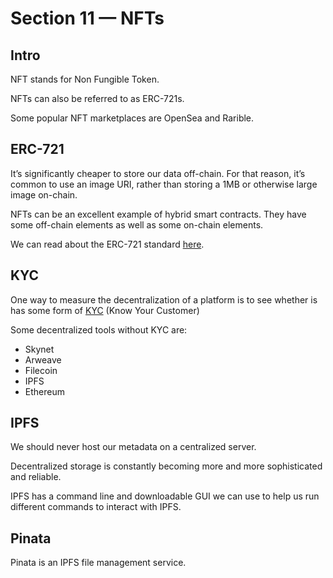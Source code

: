 # Section 11 — NFTs

## Intro

NFT stands for Non Fungible Token.

NFTs can also be referred to as ERC-721s.

Some popular NFT marketplaces are OpenSea and Rarible.

## ERC-721

It’s significantly cheaper to store our data off-chain. For that reason, it’s common to use an image URI, rather than storing a 1MB or otherwise large image on-chain.

NFTs can be an excellent example of hybrid smart contracts. They have some off-chain elements as well as some on-chain elements.

We can read about the ERC-721 standard [here](https://eips.ethereum.org/EIPS/eip-721).

## KYC

One way to measure the decentralization of a platform is to see whether is has some form of [KYC](https://www.coindesk.com/learn/what-is-kyc-and-why-does-it-matter-for-crypto/#:~:text=KYC%20means%20%22know%20your%20customer,use%20to%20fight%20money%20laundering.) (Know Your Customer)

Some decentralized tools without KYC are:

- Skynet
- Arweave
- Filecoin
- IPFS
- Ethereum

## IPFS

We should never host our metadata on a centralized server.

Decentralized storage is constantly becoming more and more sophisticated and reliable.

IPFS has a command line and downloadable GUI we can use to help us run different commands to interact with IPFS.

## Pinata

Pinata is an IPFS file management service.
